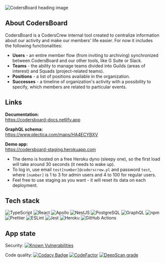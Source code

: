 ![CodersBoard heading image](https://i.ibb.co/v1SHJWw/opengraph-descriptive.png "CodersBoard heading image")

## About CodersBoard

CodersBoard is a CodersCrew internal tool created to centralize information about our activity and make our members' life easier. For now it includes the following functionalities:

- **Users** - an entire member flow (from inviting to archiving) synchronized between CodersBoard and our other tools, like G Suite or Slack.
- **Teams** - the ability to manage teams divided into Guilds (areas of interest) and Squads (project-related teams).
- **Positions** - a list of positions available in the organization.
- **Successes** - a timeline of organization's activity with a possibility to specify, which members are related to particular events.

## Links
**Documentation:**<br>
https://codersboard-docs.netlify.app

**GraphQL schema:**<br>
https://www.plectica.com/maps/HA4ECYBXV

**Demo app:**<br>
https://codersboard-staging.herokuapp.com
- The demo is hosted on a free Heroku dyno (sleepy one), so the first load will take around 30 seconds (it needs to wake up).
- To log in, use email `test[number]@coderscrew.pl` and password `test`, where `[number]` is 1 to 3 for admin users and 4 to 100 for regular users.
- Feel free to use staging as you want - it will reset its data on each deployment.

## Tech stack

![TypeScript](https://img.shields.io/badge/-TypeScript-007ACC?style=flat-square&logo=typescript&logoColor=white)
![React](https://img.shields.io/badge/-React-45b8d8?style=flat-square&logo=react&logoColor=white)
![Apollo](https://img.shields.io/badge/-Apollo%20Client-311C87?style=flat-square&logo=apollo-graphql&logoColor=white)
![NestJS](https://img.shields.io/badge/-NestJS-ea2845?style=flat-square&logo=nestjs&logoColor=white)
![PostgreSQL](https://img.shields.io/badge/-PostgreSQL-336791?style=flat-square&logo=postgresql&logoColor=white)
![GraphQL](https://img.shields.io/badge/-GraphQL-E10098?style=flat-square&logo=graphql&logoColor=white)
![npm](https://img.shields.io/badge/-NPM-CB3837?style=flat-square&logo=npm&logoColor=white)
![Prettier](https://img.shields.io/badge/-Prettier-F7B93E?style=flat-square&logo=prettier&logoColor=white&textColor=white)
![ESLint](https://img.shields.io/badge/-ESLint-4B32C3?style=flat-square&logo=eslint&logoColor=white)
![Jest](https://img.shields.io/badge/-Jest-C21325?style=flat-square&logo=jest&logoColor=white)
![Heroku](https://img.shields.io/badge/-Heroku-430098?style=flat-square&logo=heroku&logoColor=white)
![GitHub Actions](https://img.shields.io/badge/-GitHub_Actions-2088FF?style=flat-square&logo=github-actions&logoColor=white)

## App state
Security:
[![Known Vulnerabilities](https://snyk.io/test/github/CodersCrew/coders-board/badge.svg)](https://snyk.io/test/github/CodersCrew/coders-board)

Code quality:
[![Codacy Badge](https://app.codacy.com/project/badge/Grade/eba659df35a147c2ae4d8a812bba581a)](https://www.codacy.com/gh/CodersCrew/coders-board?utm_source=github.com&amp;utm_medium=referral&amp;utm_content=CodersCrew/coders-board&amp;utm_campaign=Badge_Grade)
[![CodeFactor](https://www.codefactor.io/repository/github/coderscrew/coders-board/badge)](https://www.codefactor.io/repository/github/coderscrew/coders-board)
[![DeepScan grade](https://deepscan.io/api/teams/10880/projects/13786/branches/241875/badge/grade.svg)](https://deepscan.io/dashboard#view=project&tid=10880&pid=13786&bid=241875)
